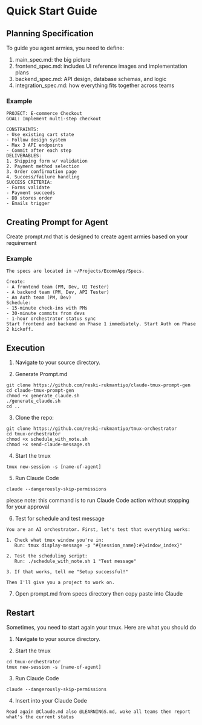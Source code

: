 # Quick Start Guide

## Planning Specification

To guide you agent armies, you need to define:

1. main_spec.md: the big picture
2. frontend_spec.md: includes UI reference images and implementation plans
3. backend_spec.md: API design, database schemas, and logic
4. integration_spec.md: how everything fits together across teams

### Example

```
PROJECT: E-commerce Checkout  
GOAL: Implement multi-step checkout

CONSTRAINTS:
- Use existing cart state
- Follow design system
- Max 3 API endpoints
- Commit after each step
DELIVERABLES:
1. Shipping form w/ validation  
2. Payment method selection  
3. Order confirmation page  
4. Success/failure handling
SUCCESS CRITERIA:
- Forms validate
- Payment succeeds  
- DB stores order  
- Emails trigger
```

## Creating Prompt for Agent

Create prompt.md that is designed to create agent armies based on your requirement

### Example

```
The specs are located in ~/Projects/EcommApp/Specs.

Create:
- A frontend team (PM, Dev, UI Tester)
- A backend team (PM, Dev, API Tester)
- An Auth team (PM, Dev)
Schedule:
- 15-minute check-ins with PMs
- 30-minute commits from devs
- 1-hour orchestrator status sync
Start frontend and backend on Phase 1 immediately. Start Auth on Phase 2 kickoff.
```

## Execution

1. Navigate to your source directory.

2. Generate Prompt.md 

```
git clone https://github.com/reski-rukmantiyo/claude-tmux-prompt-gen
cd claude-tmux-prompt-gen
chmod +x generate_claude.sh
./generate_claude.sh
cd ..
```

3. Clone the repo:

```
git clone https://github.com/reski-rukmantiyo/tmux-orchestrator
cd tmux-orchestrator
chmod +x schedule_with_note.sh
chmod +x send-claude-message.sh
```

4. Start the tmux

```
tmux new-session -s [name-of-agent]
```


5. Run Claude Code

```
claude --dangerously-skip-permissions
```

please note: this command is to run Claude Code action without stopping for your approval 

6. Test for schedule and test message

```
You are an AI orchestrator. First, let's test that everything works:

1. Check what tmux window you're in:
   Run: tmux display-message -p "#{session_name}:#{window_index}"

2. Test the scheduling script:
   Run: ./schedule_with_note.sh 1 "Test message"

3. If that works, tell me "Setup successful!"

Then I'll give you a project to work on.
```

7. Open prompt.md from specs directory then copy paste into Claude

## Restart

Sometimes, you need to start again your tmux. Here are what you should do

1. Navigate to your source directory.

2. Start the tmux

```
cd tmux-orchestrator
tmux new-session -s [name-of-agent]
```


3. Run Claude Code

```
claude --dangerously-skip-permissions
```

4. Insert into your Claude Code

```
Read again @Claude.md also @LEARNINGS.md, wake all teams then report what's the current status
```
